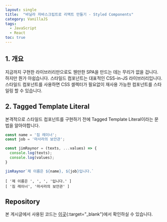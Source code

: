 ```yaml
---
layout: single
title:  "바닐라 자바스크립트로 리액트 만들기 - Styled Components"
category: VanillaJS
tags:
  - JavaScript
  - React
toc: true
---
```


## 1. 개요

지금까지 구현한 라이브러리만으로도 웬만한 SPA을 만드는 데는 무리가 없을 겁니다. 하지만 뭔가 아쉽습니다. 스타일드 컴포넌트는 대표적인 CSS-in-JS 라이브러리입니다. 스타일드 컴포넌트를 사용하면 CSS 셀렉터가 필요없이 재사용 가능한 컴포넌트를 스타일링 할 수 있습니다.

## 2. Tagged Template Literal

본격적으로 스타일드 컴포넌트를 구현하기 전에 Tagged Template Literal이라는 문법을 알아야합니다.

```js
const name = '짐 레이너';
const job = '마사라의 보안관';

const jimRaynor = (texts, ...values) => {
  console.log(texts);
  console.log(values);
}

jimRaynor`제 이름은 ${name}, ${job}입니다.`
```

```
[ '제 이름은 ', ', ', '입니다.' ]
[ '짐 레이너', '마사라의 보안관' ]
```

## Repository

본 게시글에서 사용된 코드는 [이곳](https://github.com/Gyeongsu1997/create-react-with-vanilla-js/tree/main/04-event-delegation){:target="_blank"}에서 확인하실 수 있습니다.